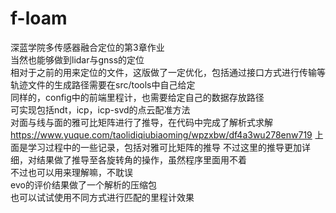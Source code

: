 # f-loam  
深蓝学院多传感器融合定位的第3章作业  
当然也能够做到lidar与gnss的定位  
相对于之前的用来定位的文件，这版做了一定优化，包括通过接口方式进行传输等  
轨迹文件的生成路径需要在src/tools中自己给定  
同样的，config中的前端里程计，也需要给定自己的数据存放路径  
可实现包括ndt，icp，icp-svd的点云配准方法  
对面与线与面的雅可比矩阵进行了推导，在代码中完成了解析式求解
https://www.yuque.com/taolidiqiubiaoming/wpzxbw/df4a3wu278enw719
上面是学习过程中的一些记录，包括对雅可比矩阵的推导
不过这里的推导更加详细，对结果做了推导至各旋转角的操作，虽然程序里面用不着  
不过也可以用来理解嘛，不耽误  
evo的评价结果做了一个解析的压缩包  
也可以试试使用不同方式进行匹配的里程计效果  
